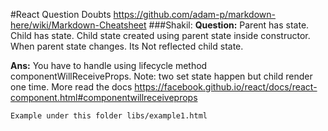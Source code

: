 #React Question Doubts
https://github.com/adam-p/markdown-here/wiki/Markdown-Cheatsheet
###Shakil:
  **Question:**
  Parent has state. Child has state. Child state created using parent state inside constructor. When parent state changes. Its Not reflected child state.

  **Ans:**
    You have to handle using lifecycle method componentWillReceiveProps. Note: two set state happen but child render one time. More read the docs https://facebook.github.io/react/docs/react-component.html#componentwillreceiveprops

    Example under this folder libs/example1.html
